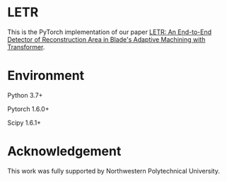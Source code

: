 # LETR
This is the PyTorch implementation of our paper [LETR: An End-to-End Detector of Reconstruction Area in Blade's Adaptive Machining with Transformer](https://www.hindawi.com/journals/js/2022/3005684/).

# Environment
Python 3.7+

Pytorch 1.6.0+

Scipy 1.6.1+

# Acknowledgement
This work was fully supported by Northwestern Polytechnical University.
